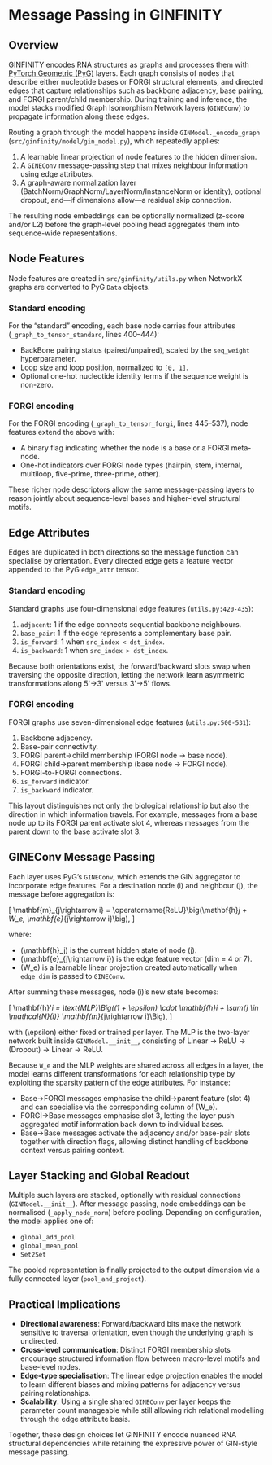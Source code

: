 # Message Passing in GINFINITY

## Overview
GINFINITY encodes RNA structures as graphs and processes them with [PyTorch Geometric (PyG)](https://pytorch-geometric.readthedocs.io/) layers. Each graph consists of nodes that describe either nucleotide bases or FORGI structural elements, and directed edges that capture relationships such as backbone adjacency, base pairing, and FORGI parent/child membership. During training and inference, the model stacks modified Graph Isomorphism Network layers (`GINEConv`) to propagate information along these edges.

Routing a graph through the model happens inside `GINModel._encode_graph` (`src/ginfinity/model/gin_model.py`), which repeatedly applies:

1. A learnable linear projection of node features to the hidden dimension.
2. A `GINEConv` message-passing step that mixes neighbour information using edge attributes.
3. A graph-aware normalization layer (BatchNorm/GraphNorm/LayerNorm/InstanceNorm or identity), optional dropout, and—if dimensions allow—a residual skip connection.

The resulting node embeddings can be optionally normalized (z-score and/or L2) before the graph-level pooling head aggregates them into sequence-wide representations.

## Node Features
Node features are created in `src/ginfinity/utils.py` when NetworkX graphs are converted to PyG `Data` objects.

### Standard encoding
For the “standard” encoding, each base node carries four attributes (`_graph_to_tensor_standard`, lines 400–444):

- BackBone pairing status (paired/unpaired), scaled by the `seq_weight` hyperparameter.
- Loop size and loop position, normalized to `[0, 1]`.
- Optional one-hot nucleotide identity terms if the sequence weight is non-zero.

### FORGI encoding
For the FORGI encoding (`_graph_to_tensor_forgi`, lines 445–537), node features extend the above with:

- A binary flag indicating whether the node is a base or a FORGI meta-node.
- One-hot indicators over FORGI node types (hairpin, stem, internal, multiloop, five-prime, three-prime, other).

These richer node descriptors allow the same message-passing layers to reason jointly about sequence-level bases and higher-level structural motifs.

## Edge Attributes
Edges are duplicated in both directions so the message function can specialise by orientation. Every directed edge gets a feature vector appended to the PyG `edge_attr` tensor.

### Standard encoding
Standard graphs use four-dimensional edge features (`utils.py:420-435`):

1. `adjacent`: 1 if the edge connects sequential backbone neighbours.
2. `base_pair`: 1 if the edge represents a complementary base pair.
3. `is_forward`: 1 when `src_index < dst_index`.
4. `is_backward`: 1 when `src_index > dst_index`.

Because both orientations exist, the forward/backward slots swap when traversing the opposite direction, letting the network learn asymmetric transformations along 5'→3' versus 3'→5' flows.

### FORGI encoding
FORGI graphs use seven-dimensional edge features (`utils.py:500-531`):

1. Backbone adjacency.
2. Base-pair connectivity.
3. FORGI parent→child membership (FORGI node → base node).
4. FORGI child→parent membership (base node → FORGI node).
5. FORGI-to-FORGI connections.
6. `is_forward` indicator.
7. `is_backward` indicator.

This layout distinguishes not only the biological relationship but also the direction in which information travels. For example, messages from a base node up to its FORGI parent activate slot 4, whereas messages from the parent down to the base activate slot 3.

## GINEConv Message Passing
Each layer uses PyG’s `GINEConv`, which extends the GIN aggregator to incorporate edge features. For a destination node \(i\) and neighbour \(j\), the message before aggregation is:

\[
\mathbf{m}_{j\rightarrow i} = \operatorname{ReLU}\big(\mathbf{h}_j + W_e\, \mathbf{e}_{j\rightarrow i}\big),
\]

where:

- \(\mathbf{h}_j\) is the current hidden state of node \(j\).
- \(\mathbf{e}_{j\rightarrow i}\) is the edge feature vector (dim = 4 or 7).
- \(W_e\) is a learnable linear projection created automatically when `edge_dim` is passed to `GINEConv`.

After summing these messages, node \(i\)’s new state becomes:

\[
\mathbf{h}'_i = \text{MLP}\Big((1 + \epsilon) \cdot \mathbf{h}_i + \sum_{j \in \mathcal{N}(i)} \mathbf{m}_{j\rightarrow i}\Big),
\]

with \(\epsilon\) either fixed or trained per layer. The MLP is the two-layer network built inside `GINModel.__init__`, consisting of Linear → ReLU → (Dropout) → Linear → ReLU.

Because `W_e` and the MLP weights are shared across all edges in a layer, the model learns different transformations for each relationship type by exploiting the sparsity pattern of the edge attributes. For instance:

- Base→FORGI messages emphasise the child→parent feature (slot 4) and can specialise via the corresponding column of \(W_e\).
- FORGI→Base messages emphasise slot 3, letting the layer push aggregated motif information back down to individual bases.
- Base→Base messages activate the adjacency and/or base-pair slots together with direction flags, allowing distinct handling of backbone context versus pairing context.

## Layer Stacking and Global Readout
Multiple such layers are stacked, optionally with residual connections (`GINModel.__init__`). After message passing, node embeddings can be normalised (`_apply_node_norm`) before pooling. Depending on configuration, the model applies one of:

- `global_add_pool`
- `global_mean_pool`
- `Set2Set`

The pooled representation is finally projected to the output dimension via a fully connected layer (`pool_and_project`).

## Practical Implications
- **Directional awareness**: Forward/backward bits make the network sensitive to traversal orientation, even though the underlying graph is undirected.
- **Cross-level communication**: Distinct FORGI membership slots encourage structured information flow between macro-level motifs and base-level nodes.
- **Edge-type specialisation**: The linear edge projection enables the model to learn different biases and mixing patterns for adjacency versus pairing relationships.
- **Scalability**: Using a single shared `GINEConv` per layer keeps the parameter count manageable while still allowing rich relational modelling through the edge attribute basis.

Together, these design choices let GINFINITY encode nuanced RNA structural dependencies while retaining the expressive power of GIN-style message passing.
